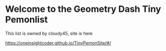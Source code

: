 # Welcome to the Geometry Dash Tiny Pemonlist

This list is owned by cloudy45, site is here

https://oneinsightcoder.github.io/TinyPemonSite/#/
